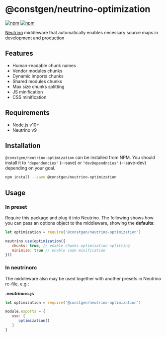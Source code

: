 # @constgen/neutrino-optimization

[![npm](https://img.shields.io/npm/v/@constgen/neutrino-optimization.svg)](https://www.npmjs.com/package/@constgen/neutrino-optimization)
[![npm](https://img.shields.io/npm/dt/@constgen/neutrino-optimization.svg)](https://www.npmjs.com/package/@constgen/neutrino-optimization)

[Neutrino](https://neutrino.js.org) middleware that automatically enables necessary source maps in development and production

## Features

- Human-readable chunk names
- Vendor modules chunks
- Dynamic imports chunks
- Shared modules chunks
- Max size chunks splitting
- JS minification
- CSS minification

## Requirements

- Node.js v10+
- Neutrino v9

## Installation

`@constgen/neutrino-optimization` can be installed from NPM. You should install it to `"dependencies"` (--save) or `"devDependncies"` (--save-dev) depending on your goal.

```bash
npm install --save @constgen/neutrino-optimization
```

## Usage

### In preset

Require this package and plug it into Neutrino. The following shows how you can pass an options object to the middleware, showing the **defaults**:

```js
let optimization = require('@constgen/neutrino-optimization')

neutrino.use(optimization({
   chunks: true, // enable chunks optimization splitting
   minimize: true // enable code minification
}))
```

### In **neutrinorc**

The middleware also may be used together with another presets in Neutrino rc-file, e.g.:

**.neutrinorc.js**

```js
let optimization = require('@constgen/neutrino-optimization')

module.exports = {
   use: [
      optimization()
   ]
}
```